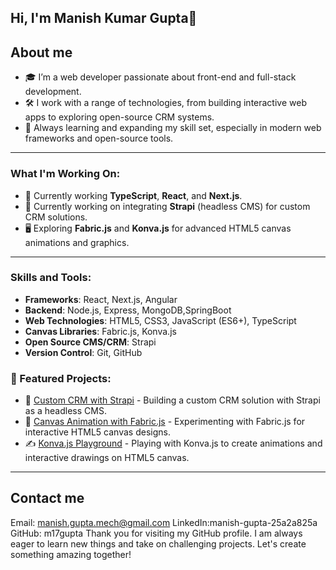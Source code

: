 ## Hi, I'm Manish Kumar Gupta👋

## About me
- 🎓 I’m a web developer passionate about front-end and full-stack development.
- 🛠 I work with a range of technologies, from building interactive web apps to exploring open-source CRM systems.
- 🚀 Always learning and expanding my skill set, especially in modern web frameworks and open-source tools.

- ---

### What I'm Working On:
- 🌱  Currently working **TypeScript**, **React**, and **Next.js**.
- 🔭 Currently working on integrating **Strapi** (headless CMS) for custom CRM solutions.
- 🖥 Exploring **Fabric.js** and **Konva.js** for advanced HTML5 canvas animations and graphics.


---

### Skills and Tools:
- **Frameworks**: React, Next.js, Angular
- **Backend**: Node.js, Express, MongoDB,SpringBoot
- **Web Technologies**: HTML5, CSS3, JavaScript (ES6+), TypeScript
- **Canvas Libraries**: Fabric.js, Konva.js
- **Open Source CMS/CRM**: Strapi
- **Version Control**: Git, GitHub


### 🌟 Featured Projects:
- 🔧 [Custom CRM with Strapi](https://github.com/m17gupta) - Building a custom CRM solution with Strapi as a headless CMS.
- 🎨 [Canvas Animation with Fabric.js](https://github.com/m17guptas) - Experimenting with Fabric.js for interactive HTML5 canvas designs.
- ✍️ [Konva.js Playground](https://github.com/m17gupta) - Playing with Konva.js to create animations and interactive drawings on HTML5 canvas.

---

## Contact me
Email: manish.gupta.mech@gmail.com
LinkedIn:manish-gupta-25a2a825a
GitHub: m17gupta
Thank you for visiting my GitHub profile. I am always eager to learn new things and take on challenging projects. Let's create something amazing together!


